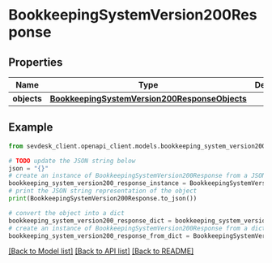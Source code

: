 # BookkeepingSystemVersion200Response


## Properties

Name | Type | Description | Notes
------------ | ------------- | ------------- | -------------
**objects** | [**BookkeepingSystemVersion200ResponseObjects**](BookkeepingSystemVersion200ResponseObjects.md) |  | [optional] 

## Example

```python
from sevdesk_client.openapi_client.models.bookkeeping_system_version200_response import BookkeepingSystemVersion200Response

# TODO update the JSON string below
json = "{}"
# create an instance of BookkeepingSystemVersion200Response from a JSON string
bookkeeping_system_version200_response_instance = BookkeepingSystemVersion200Response.from_json(json)
# print the JSON string representation of the object
print(BookkeepingSystemVersion200Response.to_json())

# convert the object into a dict
bookkeeping_system_version200_response_dict = bookkeeping_system_version200_response_instance.to_dict()
# create an instance of BookkeepingSystemVersion200Response from a dict
bookkeeping_system_version200_response_from_dict = BookkeepingSystemVersion200Response.from_dict(bookkeeping_system_version200_response_dict)
```
[[Back to Model list]](../README.md#documentation-for-models) [[Back to API list]](../README.md#documentation-for-api-endpoints) [[Back to README]](../README.md)


